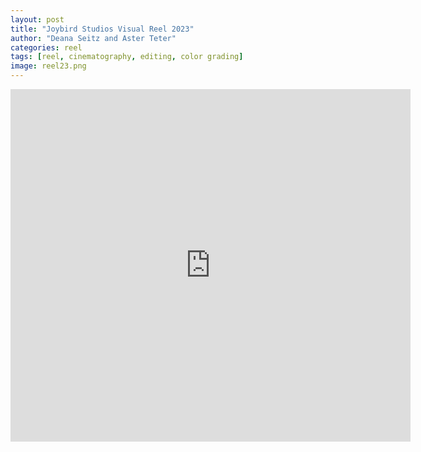 ```yaml
---
layout: post
title: "Joybird Studios Visual Reel 2023"
author: "Deana Seitz and Aster Teter"
categories: reel
tags: [reel, cinematography, editing, color grading]
image: reel23.png
---
```


<iframe src="https://player.vimeo.com/video/827010777?h=5d0c186e8f" width="640" height="564" frameborder="0" allow="autoplay; fullscreen" allowfullscreen></iframe>